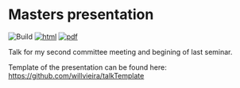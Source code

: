 # Masters presentation

![Build](https://github.com/BenMerSci/master_talk/workflows/Build/badge.svg) [![html](https://img.shields.io/badge/read-html-blue)](https://BenMerSci.github.io/master_talk/#1) [![pdf](https://img.shields.io/badge/read-pdf-yellow)](https://BenMerSci.github.io/master_talk/slides.pdf)

Talk for my second committee meeting and begining of last seminar.

Template of the presentation can be found here: https://github.com/willvieira/talkTemplate

